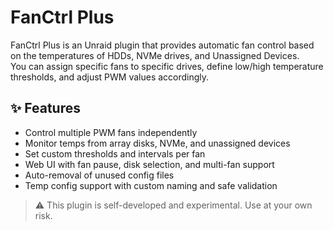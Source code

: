 # **FanCtrl Plus**

FanCtrl Plus is an Unraid plugin that provides automatic fan control based on the temperatures of HDDs, NVMe drives, and Unassigned Devices.  
You can assign specific fans to specific drives, define low/high temperature thresholds, and adjust PWM values accordingly.

## ✨ Features

- Control multiple PWM fans independently
- Monitor temps from array disks, NVMe, and unassigned devices
- Set custom thresholds and intervals per fan
- Web UI with fan pause, disk selection, and multi-fan support
- Auto-removal of unused config files
- Temp config support with custom naming and safe validation

> ⚠️ This plugin is self-developed and experimental. Use at your own risk.
